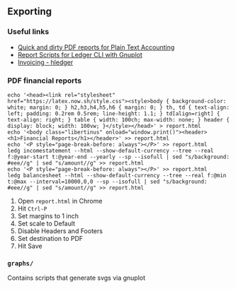## Exporting

### Useful links
- [Quick and dirty PDF reports for Plain Text Accounting](https://egli.dev/posts/quick-and-dirty-pdf-reports-for-plain-text-accounting/)
- [Report Scripts for Ledger CLI with Gnuplot](https://www.sundialdreams.com/report-scripts-for-ledger-cli-with-gnuplot/)
- [Invoicing - hledger](https://hledger.org/invoicing.html)

### PDF financial reports
```
echo '<head><link rel="stylesheet" href="https://latex.now.sh/style.css"><style>body { background-color: white; margin: 0; } h2,h3,h4,h5,h6 { margin: 0; } th, td { text-align: left; padding: 0.2rem 0.5rem; line-height: 1.1; } td[align=right] { text-align: right; } table { width: 100ch; max-width: none; } header { display: block; width: 100vw; }</style></head>' > report.html
echo '<body class="libertinus" onload="window.print()"><header><h1>Financial Reports</h1></header>' >> report.html
echo '<P style="page-break-before: always"></P>' >> report.html
ledg incomestatement --html --show-default-currency --tree --real f:@year-start t:@year-end --yearly --sp --isofull | sed "s/background: #eee//g" | sed "s/amount//g" >> report.html
echo '<P style="page-break-before: always"></P>' >> report.html
ledg balancesheet --html --show-default-currency --tree --real f:@min t:@max --interval=10000,0,0 --sp --isofull | sed "s/background: #eee//g" | sed "s/amount//g" >> report.html
```


1. Open `report.html` in Chrome
2. Hit `Ctrl-P`
3. Set margins to 1 inch
4. Set scale to Default
5. Disable Headers and Footers
6. Set destination to PDF
7. Hit Save

### `graphs/`
Contains scripts that generate svgs via gnuplot
